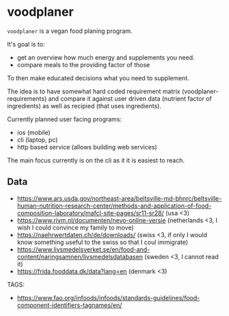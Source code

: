 # voodplaner

`voodplaner` is a vegan food planing program.

It's goal is to:
- get an overview how much energy and supplements you need.
- compare meals to the providing factor of those

To then make educated decisions what you need to supplement.

The idea is to have somewhat hard coded requirement matrix (voodplaner-requirements) and compare it against user driven data (nutrient factor of ingredients) as well as recipied (that uses ingredients).


Currently planned user facing programs:
- ios (mobile)
- cli (laptop, pc)
- http based service (allows building web services)

The main focus currently is on the cli as it it is easiest to reach.

## Data
- https://www.ars.usda.gov/northeast-area/beltsville-md-bhnrc/beltsville-human-nutrition-research-center/methods-and-application-of-food-composition-laboratory/mafcl-site-pages/sr11-sr28/ (usa <3)
- https://www.rivm.nl/documenten/nevo-online-versie (netherlands <3, I wish I could convince my family to move)
- https://naehrwertdaten.ch/de/downloads/ (swiss <3, if only I would know something useful to the swiss so that I coul immigrate)
- https://www.livsmedelsverket.se/en/food-and-content/naringsamnen/livsmedelsdatabasen (sweden <3, I cannot read it)
- https://frida.fooddata.dk/data?lang=en (denmark <3)

TAGS:
- https://www.fao.org/infoods/infoods/standards-guidelines/food-component-identifiers-tagnames/en/
